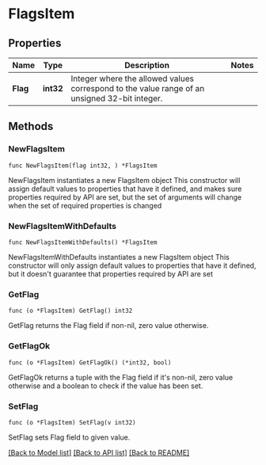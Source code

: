 # FlagsItem

## Properties

Name | Type | Description | Notes
------------ | ------------- | ------------- | -------------
**Flag** | **int32** | Integer where the allowed values correspond to the value range of an unsigned 32-bit integer.  | 

## Methods

### NewFlagsItem

`func NewFlagsItem(flag int32, ) *FlagsItem`

NewFlagsItem instantiates a new FlagsItem object
This constructor will assign default values to properties that have it defined,
and makes sure properties required by API are set, but the set of arguments
will change when the set of required properties is changed

### NewFlagsItemWithDefaults

`func NewFlagsItemWithDefaults() *FlagsItem`

NewFlagsItemWithDefaults instantiates a new FlagsItem object
This constructor will only assign default values to properties that have it defined,
but it doesn't guarantee that properties required by API are set

### GetFlag

`func (o *FlagsItem) GetFlag() int32`

GetFlag returns the Flag field if non-nil, zero value otherwise.

### GetFlagOk

`func (o *FlagsItem) GetFlagOk() (*int32, bool)`

GetFlagOk returns a tuple with the Flag field if it's non-nil, zero value otherwise
and a boolean to check if the value has been set.

### SetFlag

`func (o *FlagsItem) SetFlag(v int32)`

SetFlag sets Flag field to given value.



[[Back to Model list]](../README.md#documentation-for-models) [[Back to API list]](../README.md#documentation-for-api-endpoints) [[Back to README]](../README.md)


